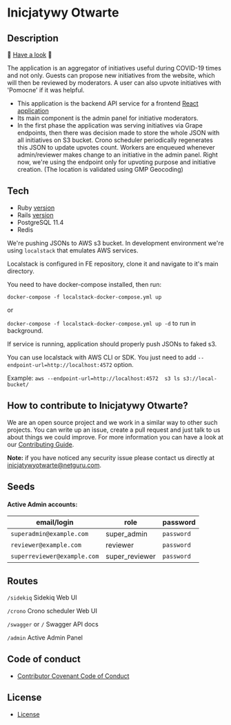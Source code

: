 # Inicjatywy Otwarte

## Description
🚀 [Have a look](https://inicjatywyotwarte.pl/) 🚀

The application is an aggregator of initiatives useful during COVID-19 times and not only. Guests can propose new initiatives from the website, which will then be reviewed by moderators. A user can also upvote initiatives with 'Pomocne' if it was helpful.

- This application is the backend API service for a frontend [React application](https://github.com/netguru/inicjatywyotwarte-fe)
- Its main component is the admin panel for initiative moderators.
- In the first phase the application was serving initiatives via Grape endpoints, then there was decision made to store the whole JSON with all initiatives on S3 bucket. Crono scheduler periodically regenerates this JSON to update upvotes count. Workers are enqueued whenever admin/reviewer makes change to an initiative in the admin panel. Right now, we're using the endpoint only for upvoting purpose and initiative creation. (The location is validated using GMP Geocoding) 


## Tech 
- Ruby [version](https://github.com/netguru/inicjatywyotwarte-be/blob/master/.ruby-version)
- Rails [version](https://github.com/netguru/inicjatywyotwarte-be/blob/master/Gemfile)
- PostgreSQL 11.4
- Redis

We're pushing JSONs to AWS s3 bucket. In development environment we're using `localstack` that emulates AWS services.

Localstack is configured in FE repository, clone it and navigate to it's main directory.

You need to have docker-compose installed, then run:

`docker-compose -f localstack-docker-compose.yml up`

or

`docker-compose -f localstack-docker-compose.yml up -d` to run in background.

If service is running, application should properly push JSONs to faked s3.

You can use localstack with AWS CLI or SDK. You just need to add `--endpoint-url=http://localhost:4572` option.

Example:
`aws --endpoint-url=http://localhost:4572  s3 ls s3://local-bucket/`

## How to contribute to Inicjatywy Otwarte?
We are an open source project and we work in a similar way to other such projects. You can write up an issue, create a pull request and just talk to us about things we could improve. For more information you can have a look at our [Contributing Guide](CONTRIBUTING.md). 

**Note:** if you have noticed any security issue please contact us directly at inicjatywyotwarte@netguru.com.


## Seeds
#### Active Admin accounts:

| email/login                                             | role              | password       |
| ------------------------------------------------------- | ----------------- | -------------- |
| `superadmin@example.com`                                | super_admin       | `password`     |
| `reviewer@example.com`                                  | reviewer          | `password`     |
| `superreviewer@example.com`                             | super_reviewer    | `password`     |

## Routes
`/sidekiq` Sidekiq Web UI

`/crono` Crono scheduler Web UI

`/swagger` or `/` Swagger API docs

`/admin` Active Admin Panel

## Code of conduct
- [Contributor Covenant Code of Conduct](CODE_OF_CONDUCT.md)

## License
- [License](LICENSE)



